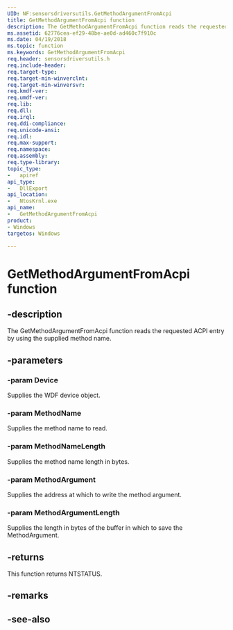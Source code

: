```yaml
---
UID: NF:sensorsdriversutils.GetMethodArgumentFromAcpi
title: GetMethodArgumentFromAcpi function
description: The GetMethodArgumentFromAcpi function reads the requested ACPI entry using the supplied method name.
ms.assetid: 62776cea-ef29-48be-ae0d-ad460c7f910c
ms.date: 04/19/2018
ms.topic: function
ms.keywords: GetMethodArgumentFromAcpi
req.header: sensorsdriversutils.h
req.include-header:
req.target-type:
req.target-min-winverclnt:
req.target-min-winversvr:
req.kmdf-ver:
req.umdf-ver:
req.lib:
req.dll:
req.irql:
req.ddi-compliance:
req.unicode-ansi:
req.idl:
req.max-support:
req.namespace:
req.assembly:
req.type-library:
topic_type:
-	apiref
api_type:
-	DllExport
api_location:
-	NtosKrnl.exe
api_name:
-	GetMethodArgumentFromAcpi
product: 
- Windows
targetos: Windows

---
```


# GetMethodArgumentFromAcpi function


## -description

The GetMethodArgumentFromAcpi function reads the requested ACPI entry by using the supplied method name.

## -parameters

### -param Device

Supplies the WDF device object.

### -param MethodName

Supplies the method name to read.

### -param MethodNameLength

Supplies the method name length in bytes.

### -param MethodArgument

Supplies the address at which to write the method argument.

### -param MethodArgumentLength

Supplies the length in bytes of the buffer in which to save the MethodArgument.

## -returns

This function returns NTSTATUS.

## -remarks

## -see-also
